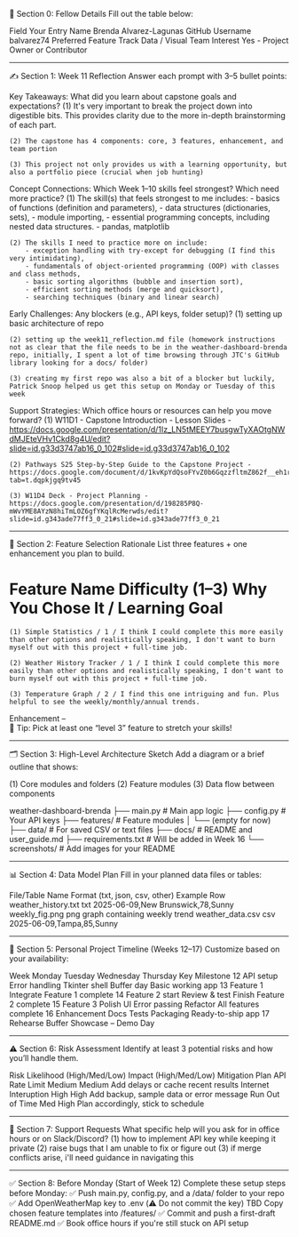 🔖 Section 0: Fellow Details
Fill out the table below:

Field	Your Entry
Name	Brenda Alvarez-Lagunas
GitHub Username	balvarez74
Preferred Feature Track	Data / Visual
Team Interest	Yes - Project Owner or Contributor
______

✍️ Section 1: Week 11 Reflection
Answer each prompt with 3–5 bullet points:

Key Takeaways: What did you learn about capstone goals and expectations?
    (1) It's very important to break the project down into digestible bits. This provides clarity due to the more in-depth brainstorming of each part.

    (2) The capstone has 4 components: core, 3 features, enhancement, and team portion

    (3) This project not only provides us with a learning opportunity, but also a portfolio piece (crucial when job hunting)

Concept Connections: Which Week 1–10 skills feel strongest? Which need more practice?
    (1) The skill(s) that feels strongest to me includes:
        - basics of functions (definition and parameters),
        - data structures (dictionaries, sets),
        - module importing,
        - essential programming concepts, including nested data structures.
        - pandas, matplotlib

    (2) The skills I need to practice more on include:
        - exception handling with try-except for debugging (I find this very intimidating),
        - fundamentals of object-oriented programming (OOP) with classes and class methods,
        - basic sorting algorithms (bubble and insertion sort),
        - efficient sorting methods (merge and quicksort),
        - searching techniques (binary and linear search)

Early Challenges: Any blockers (e.g., API keys, folder setup)?
    (1) setting up basic architecture of repo

    (2) setting up the week11_reflection.md file (homework instructions not as clear that the file needs to be in the weather-dashboard-brenda repo, initially, I spent a lot of time browsing through JTC's GitHub library looking for a docs/ folder)

    (3) creating my first repo was also a bit of a blocker but luckily, Patrick Snoop helped us get this setup on Monday or Tuesday of this week

Support Strategies: Which office hours or resources can help you move forward?
    (1) W11D1 - Capstone Introduction - Lesson Slides - https://docs.google.com/presentation/d/1Iz_LN5tMEEY7busgwTyXAOtgNWdMJEteVHv1Ckd8g4U/edit?slide=id.g33d3747ab16_0_102#slide=id.g33d3747ab16_0_102

    (2) Pathways S25 Step-by-Step Guide to the Capstone Project - https://docs.google.com/document/d/1kvKpYdQsoFYvZ0b6GqzzfltmZ862f__eh1r4lvtVWrI/edit?tab=t.dqpkjgq9tv45

    (3) W11D4 Deck - Project Planning - https://docs.google.com/presentation/d/198285P8Q-mWvYME8AYzN8hiTmL0Z6gfYKqlRcMerwds/edit?slide=id.g343ade77ff3_0_21#slide=id.g343ade77ff3_0_21

____

🧠 Section 2: Feature Selection Rationale
List three features + one enhancement you plan to build.

#	Feature Name	Difficulty (1–3)	Why You Chose It / Learning Goal
    (1)	Simple Statistics / 1 / I think I could complete this more easily than other options and realistically speaking, I don't want to burn myself out with this project + full-time job.		

    (2)	Weather History Tracker / 1 / I think I could complete this more easily than other options and realistically speaking, I don't want to burn myself out with this project + full-time job.	

    (3)	Temperature Graph / 2 / I find this one intriguing and fun. Plus helpful to see the weekly/monthly/annual trends.

Enhancement		–	
🧩 Tip: Pick at least one “level 3” feature to stretch your skills!
____

🗂️ Section 3: High-Level Architecture Sketch
Add a diagram or a brief outline that shows:

(1) Core modules and folders
(2) Feature modules
(3) Data flow between components

weather-dashboard-brenda
├── main.py               # Main app logic
├── config.py             # Your API keys
├── features/             # Feature modules
│   └── (empty for now)
├── data/                 # For saved CSV or text files
├── docs/                 # README and user_guide.md
├── requirements.txt      # Will be added in Week 16
└── screenshots/          # Add images for your README

____

📊 Section 4: Data Model Plan
Fill in your planned data files or tables:

File/Table Name	    Format (txt, json, csv, other)	    Example Row
weather_history.txt	    txt	                            2025-06-09,New Brunswick,78,Sunny
weekly_fig.png          png                             graph containing weekly trend
weather_data.csv        csv                             2025-06-09,Tampa,85,Sunny
____

📆 Section 5: Personal Project Timeline (Weeks 12–17)
Customize based on your availability:

Week	Monday	         Tuesday	        Wednesday	    Thursday	 Key Milestone
12	    API setup	     Error handling	    Tkinter shell	Buffer day	 Basic working app
13	    Feature 1	     Integrate	        Feature 1 complete
14	    Feature 2 start	 Review & test	    Finish	        Feature 2 complete
15	    Feature 3	     Polish UI	        Error passing	Refactor	All features complete
16	    Enhancement	Docs Tests	            Packaging	    Ready-to-ship app
17	    Rehearse	     Buffer	            Showcase	–	Demo Day

____
⚠️ Section 6: Risk Assessment
Identify at least 3 potential risks and how you’ll handle them.

Risk	                Likelihood  (High/Med/Low)	Impact (High/Med/Low)	    Mitigation Plan
API Rate Limit	        Medium	                    Medium	                    Add delays or cache recent results
Internet Interuption    High                        High                        Add backup, sample data or error message
Run Out of Time         Med                         High                        Plan accordingly, stick to schedule
____
🤝 Section 7: Support Requests
What specific help will you ask for in office hours or on Slack/Discord?
    (1) how to implement API key while keeping it private
    (2) raise bugs that I am unable to fix or figure out
    (3) if merge conflicts arise, i'll need guidance in navigating this
____

✅ Section 8: Before Monday (Start of Week 12)
Complete these setup steps before Monday:
    ✅ Push main.py, config.py, and a /data/ folder to your repo
    ✅ Add OpenWeatherMap key to .env (⚠️ Do not commit the key)
    TBD Copy chosen feature templates into /features/
    ✅ Commit and push a first-draft README.md
    ✅ Book office hours if you're still stuck on API setup